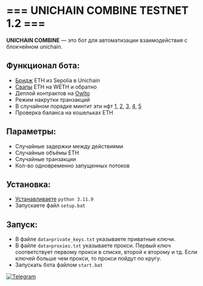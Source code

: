 # === UNICHAIN COMBINE TESTNET 1.2 ===

**UNICHAIN COMBINE** — это бот для автоматизации взаимодействия с блокчейном unichain.  

## Функционал бота:  
- [Бридж](https://superbridge.app/unichain-sepolia) ETH из Sepolia в Unichain  
- [Свапы](https://app.uniswap.org/) ETH на WETH и обратно  
- Деплой контрактов на [Owlto](https://owlto.finance/deploy/?chain=Unichain)  
- Режим накрутки транзакций
- В случайном порядке минтит эти нфт [1,](https://morkie.xyz/alien) [2,](https://morkie.xyz/unicorn) [3,](https://morkie.xyz/europa) [4,](https://nerzo.xyz/unicorn) [5](https://morkie.xyz/unicorn2)
- Проверка баланса на кошельках ETH

## Параметры:  
- Случайные задержки между действиями
- Случайные объёмы ETH
- Случайные транзакции
- Кол-во одновременно запущенных потоков

## Установка:  
- [Устанавливаете](https://www.python.org/downloads/) `python 3.11.9`  
- Запускаете файл `setup.bat`

## Запуск:  
- В файле `data>private_keys.txt` указываете приватные ключи.  
- В файле `data>proxies.txt` указываете прокси. Первый ключ соответствует первому прокси в списке, второй к второму и тд. Если ключей больше чем прокси, то прокси пойдут по кругу.  
- Запускать бота файлом `start.bat`  

[![Telegram](https://img.shields.io/badge/-Telegram-090909?style=for-the-badge&logo=telegram&logoColor=27A0D9&color=02223b)](https://t.me/next_softs)
